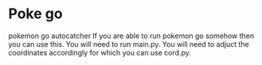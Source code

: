 # Poke go
 
 pokemon go autocatcher 
 If you are able to run pokemon go somehow then you can use this.
 You will need to run main.py.
 You will need to adjuct the coordinates accordingly for which you can use cord.py.
